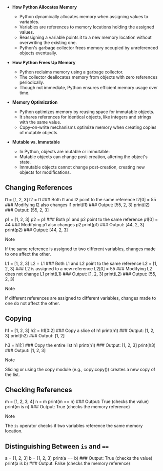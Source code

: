 * **How Python Allocates Memory**
  - Python dynamically allocates memory when assigning values to variables.
  - Variables are references to memory locations holding the assigned values.
  - Reassigning a variable points it to a new memory location without overwriting the existing one.
  - Python's garbage collector frees memory occupied by unreferenced objects eventually.

* **How Python Frees Up Memory**
  - Python reclaims memory using a garbage collector.
  - The collector deallocates memory from objects with zero references periodically.
  - Though not immediate, Python ensures efficient memory usage over time.

* **Memory Optimization**
  - Python optimizes memory by reusing space for immutable objects.
  - It shares references for identical objects, like integers and strings with the same value.
  - Copy-on-write mechanisms optimize memory when creating copies of mutable objects.

* **Mutable vs. Immutable**
  - In Python, objects are mutable or immutable:
  - Mutable objects can change post-creation, altering the object's state.
  - Immutable objects cannot change post-creation, creating new objects for modifications.


## Changing References

l1 = [1, 2, 3]
l2 = l1       ### Both l1 and l2 point to the same reference
l2[0] = 55    ### Modifying l2 also changes l1
print(l1)     ### Output: [55, 2, 3]
print(l2)     ### Output: [55, 2, 3]

p1 = [1, 2, 3]
p2 = p1       ### Both p1 and p2 point to the same reference
p1[0] = 44    ### Modifying p1 also changes p2
print(p1)     ### Output: [44, 2, 3]
print(p2)     ### Output: [44, 2, 3]

> [!NOTE]
> If the same reference is assigned to two different variables, changes made to one affect the other.

L1 = [1, 2, 3]
L2 = L1       ### Both L1 and L2 point to the same reference
L2 = [1, 2, 3]  ### L2 is assigned to a new reference
L2[0] = 55    ### Modifying L2 does not change L1
print(L1)     ### Output: [1, 2, 3]
print(L2)     ### Output: [55, 2, 3]

> [!NOTE]
> If different references are assigned to different variables, changes made to one do not affect the other.

## Copying

h1 = [1, 2, 3]
h2 = h1[0:2]  ### Copy a slice of h1
print(h1)     ### Output: [1, 2, 3]
print(h2)     ### Output: [1, 2]

h3 = h1[:]   ### Copy the entire list h1
print(h1)    ### Output: [1, 2, 3]
print(h3)    ### Output: [1, 2, 3]

> [!NOTE]
> Slicing or using the copy module (e.g., copy.copy()) creates a new copy of the list.

## Checking References

m = [1, 2, 3, 4]
n = m
print(m == n)  ### Output: True (checks the value)
print(m is n)  ### Output: True (checks the memory reference)

> [!NOTE]
> The `is` operator checks if two variables reference the same memory location.

## Distinguishing Between `is` and `==`

a = [1, 2, 3]
b = [1, 2, 3]
print(a == b)  ### Output: True (checks the value)
print(a is b)  ### Output: False (checks the memory reference)
